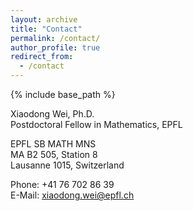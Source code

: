 ```yaml
---
layout: archive
title: "Contact"
permalink: /contact/
author_profile: true
redirect_from:
  - /contact
---
```


{% include base_path %}

Xiaodong Wei, Ph.D.   
Postdoctoral Fellow in Mathematics, EPFL  

EPFL SB MATH MNS  
MA B2 505, Station 8  
Lausanne 1015, Switzerland   

Phone: +41 76 702 86 39   
E-Mail: <a href="mailto:xiaodong.wei@epfl.ch" target="_blank" rel="noopener noreferrer">xiaodong.wei@epfl.ch</a>
